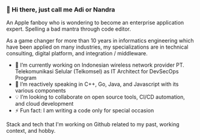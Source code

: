 ### 👋 Hi there, just call me Adi or Nandra

An Apple fanboy who is wondering to become an enterprise application expert. 
Spelling a bad mantra through code editor. 

As a game changer for more than 10 years in informatics engineering which have been applied on many industries, my specializations are in technical consulting, digital platform, and integration / middleware. 

- 🔭 I’m currently working on Indonesian wireless network provider PT. Telekomunikasi Selular (Telkomsel) as IT Architect for DevSecOps Program
- 🌱 I’m reactively speaking in C++, Go, Java, and Javascript with its various components 
- 💡 I’m looking to collaborate on open source tools, CI/CD automation, and cloud development
- ⚡ Fun fact: I am writing a code only for special occasion

Stack and tech that I'm working on Github related to my past, working context, and hobby.




